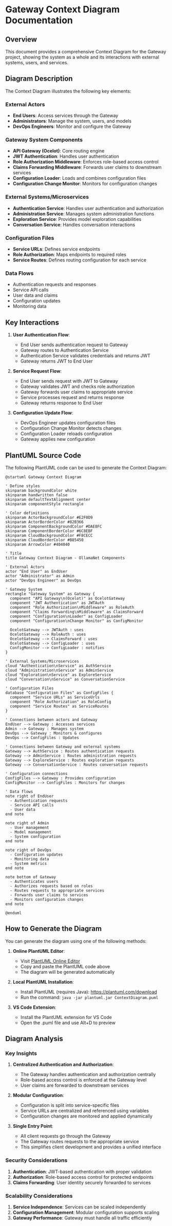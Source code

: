 # Gateway Context Diagram Documentation

## Overview
This document provides a comprehensive Context Diagram for the Gateway project, showing the system as a whole and its interactions with external systems, users, and services.

## Diagram Description

The Context Diagram illustrates the following key elements:

### External Actors
- **End Users**: Access services through the Gateway
- **Administrators**: Manage the system, users, and models
- **DevOps Engineers**: Monitor and configure the Gateway

### Gateway System Components
- **API Gateway (Ocelot)**: Core routing engine
- **JWT Authentication**: Handles user authentication
- **Role Authorization Middleware**: Enforces role-based access control
- **Claims Forwarding Middleware**: Forwards user claims to downstream services
- **Configuration Loader**: Loads and combines configuration files
- **Configuration Change Monitor**: Monitors for configuration changes

### External Systems/Microservices
- **Authentication Service**: Handles user authentication and authorization
- **Administration Service**: Manages system administration functions
- **Exploration Service**: Provides model exploration capabilities
- **Conversation Service**: Handles conversation interactions

### Configuration Files
- **Service URLs**: Defines service endpoints
- **Role Authorization**: Maps endpoints to required roles
- **Service Routes**: Defines routing configuration for each service

### Data Flows
- Authentication requests and responses
- Service API calls
- User data and claims
- Configuration updates
- Monitoring data

## Key Interactions

1. **User Authentication Flow**:
   - End User sends authentication request to Gateway
   - Gateway routes to Authentication Service
   - Authentication Service validates credentials and returns JWT
   - Gateway returns JWT to End User

2. **Service Request Flow**:
   - End User sends request with JWT to Gateway
   - Gateway validates JWT and checks role authorization
   - Gateway forwards user claims to appropriate service
   - Service processes request and returns response
   - Gateway returns response to End User

3. **Configuration Update Flow**:
   - DevOps Engineer updates configuration files
   - Configuration Change Monitor detects changes
   - Configuration Loader reloads configuration
   - Gateway applies new configuration

## PlantUML Source Code

The following PlantUML code can be used to generate the Context Diagram:

```plantuml
@startuml Gateway Context Diagram

' Define styles
skinparam backgroundColor white
skinparam handwritten false
skinparam defaultTextAlignment center
skinparam componentStyle rectangle

' Color definitions
skinparam ActorBackgroundColor #E2F0D9
skinparam ActorBorderColor #82B366
skinparam ComponentBackgroundColor #DAE8FC
skinparam ComponentBorderColor #6C8EBF
skinparam CloudBackgroundColor #F8CECC
skinparam CloudBorderColor #B85450
skinparam ArrowColor #404040

' Title
title Gateway Context Diagram - OllamaNet Components

' External Actors
actor "End User" as EndUser
actor "Administrator" as Admin
actor "DevOps Engineer" as DevOps

' Gateway System
rectangle "Gateway System" as Gateway {
  component "API Gateway\n(Ocelot)" as OcelotGateway
  component "JWT Authentication" as JWTAuth
  component "Role Authorization\nMiddleware" as RoleAuth
  component "Claims Forwarding\nMiddleware" as ClaimsForward
  component "Configuration\nLoader" as ConfigLoader
  component "Configuration\nChange Monitor" as ConfigMonitor
  
  OcelotGateway --> JWTAuth : uses
  OcelotGateway --> RoleAuth : uses
  OcelotGateway --> ClaimsForward : uses
  OcelotGateway --> ConfigLoader : uses
  ConfigMonitor --> ConfigLoader : notifies
}

' External Systems/Microservices
cloud "Authentication\nService" as AuthService
cloud "Administration\nService" as AdminService
cloud "Exploration\nService" as ExploreService
cloud "Conversation\nService" as ConversationService

' Configuration Files
database "Configuration Files" as ConfigFiles {
  component "Service URLs" as ServiceUrls
  component "Role Authorization" as RoleConfig
  component "Service Routes" as ServiceRoutes
}

' Connections between actors and Gateway
EndUser --> Gateway : Accesses services
Admin --> Gateway : Manages system
DevOps --> Gateway : Monitors & configures
DevOps --> ConfigFiles : Updates

' Connections between Gateway and external systems
Gateway --> AuthService : Routes authentication requests
Gateway --> AdminService : Routes administration requests
Gateway --> ExploreService : Routes exploration requests
Gateway --> ConversationService : Routes conversation requests

' Configuration connections
ConfigFiles --> Gateway : Provides configuration
ConfigMonitor --> ConfigFiles : Monitors for changes

' Data flows
note right of EndUser
  - Authentication requests
  - Service API calls
  - User data
end note

note right of Admin
  - User management
  - Model management
  - System configuration
end note

note right of DevOps
  - Configuration updates
  - Monitoring data
  - System metrics
end note

note bottom of Gateway
  - Authenticates users
  - Authorizes requests based on roles
  - Routes requests to appropriate services
  - Forwards user claims to services
  - Monitors configuration changes
end note

@enduml
```

## How to Generate the Diagram

You can generate the diagram using one of the following methods:

1. **Online PlantUML Editor**:
   - Visit [PlantUML Online Editor](https://www.plantuml.com/plantuml/uml/)
   - Copy and paste the PlantUML code above
   - The diagram will be generated automatically

2. **Local PlantUML Installation**:
   - Install PlantUML (requires Java): https://plantuml.com/download
   - Run the command: `java -jar plantuml.jar ContextDiagram.puml`

3. **VS Code Extension**:
   - Install the PlantUML extension for VS Code
   - Open the .puml file and use Alt+D to preview

## Diagram Analysis

### Key Insights

1. **Centralized Authentication and Authorization**:
   - The Gateway handles authentication and authorization centrally
   - Role-based access control is enforced at the Gateway level
   - User claims are forwarded to downstream services

2. **Modular Configuration**:
   - Configuration is split into service-specific files
   - Service URLs are centralized and referenced using variables
   - Configuration changes are monitored and applied dynamically

3. **Single Entry Point**:
   - All client requests go through the Gateway
   - The Gateway routes requests to the appropriate service
   - This simplifies client development and provides a unified interface

### Security Considerations

1. **Authentication**: JWT-based authentication with proper validation
2. **Authorization**: Role-based access control for protected endpoints
3. **Claims Forwarding**: User identity securely forwarded to services

### Scalability Considerations

1. **Service Independence**: Services can be scaled independently
2. **Configuration Management**: Modular configuration supports scaling
3. **Gateway Performance**: Gateway must handle all traffic efficiently